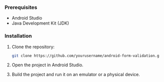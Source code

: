 ### Prerequisites

- Android Studio
- Java Development Kit (JDK)

### Installation

1. Clone the repository:
    ```bash
    git clone https://github.com/yourusername/android-form-validation.git
    ```

2. Open the project in Android Studio.

3. Build the project and run it on an emulator or a physical device.
